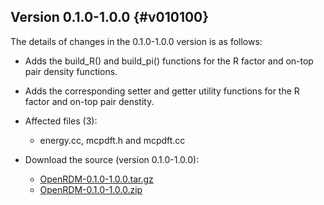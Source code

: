 Version 0.1.0-1.0.0     {#v010100}
--------------

The details of changes in the 0.1.0-1.0.0 version is as follows:

+ Adds the build\_R() and build\_pi() functions for the R factor and on-top pair density functions.
+ Adds the corresponding setter and getter utility functions for the R factor and on-top pair denstity.

+ Affected files (3):
   - energy.cc, mcpdft.h and mcpdft.cc

+ Download the source (version 0.1.0-1.0.0):
   - [OpenRDM-0.1.0-1.0.0.tar.gz](https://github.com/SinaMostafanejad/OpenRDM/archive/v0.1.0-1.0.0.tar.gz)
   - [OpenRDM-0.1.0-1.0.0.zip](https://github.com/SinaMostafanejad/OpenRDM/archive/v0.1.0-1.0.0.zip)

